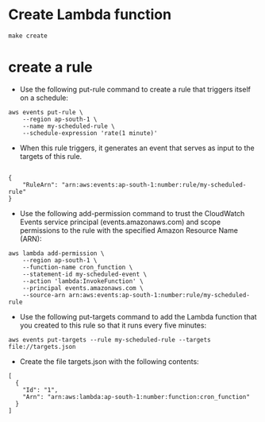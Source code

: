 # Create Lambda function 

```
make create

```
# create a rule

* Use the following put-rule command to create a rule that triggers itself on a schedule:

```
aws events put-rule \
    --region ap-south-1 \
    --name my-scheduled-rule \
    --schedule-expression 'rate(1 minute)'

```
* When this rule triggers, it generates an event that serves as input to the targets of this rule. 

```

{
    "RuleArn": "arn:aws:events:ap-south-1:number:rule/my-scheduled-rule"
}

```

* Use the following add-permission command to trust the CloudWatch Events service principal (events.amazonaws.com) and scope permissions to the rule with the specified Amazon Resource Name (ARN):

```
aws lambda add-permission \
    --region ap-south-1 \
    --function-name cron_function \
    --statement-id my-scheduled-event \
    --action 'lambda:InvokeFunction' \
    --principal events.amazonaws.com \
    --source-arn arn:aws:events:ap-south-1:number:rule/my-scheduled-rule

```

* Use the following put-targets command to add the Lambda function that you created to this rule so that it runs every five minutes:

```
aws events put-targets --rule my-scheduled-rule --targets file://targets.json

```
* Create the file targets.json with the following contents:

```
[
  {
    "Id": "1", 
    "Arn": "arn:aws:lambda:ap-south-1:number:function:cron_function"
  }
]
```